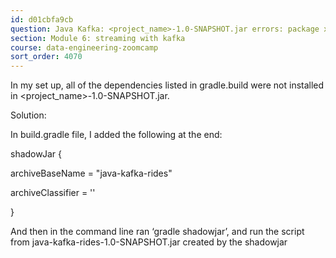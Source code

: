 ```yaml
---
id: d01cbfa9cb
question: Java Kafka: <project_name>-1.0-SNAPSHOT.jar errors: package xxx does not exist even after gradle build
section: Module 6: streaming with kafka
course: data-engineering-zoomcamp
sort_order: 4070
---
```


In my set up, all of the dependencies listed in gradle.build were not installed in <project_name>-1.0-SNAPSHOT.jar.

Solution:

In build.gradle file, I added the following at the end:

shadowJar {

archiveBaseName = "java-kafka-rides"

archiveClassifier = ''

}

And then in the command line ran ‘gradle shadowjar’, and run the script from java-kafka-rides-1.0-SNAPSHOT.jar created by the shadowjar

